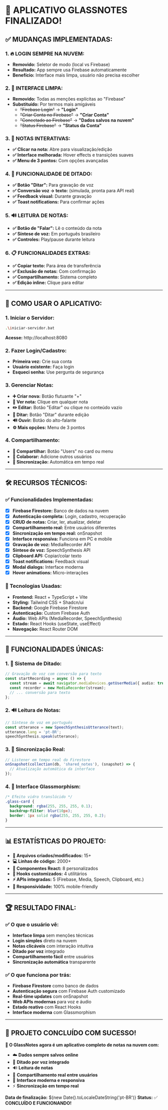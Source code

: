 # 🎉 APLICATIVO GLASSNOTES FINALIZADO!

## ✅ **MUDANÇAS IMPLEMENTADAS:**

### **1. 🔥 LOGIN SEMPRE NA NUVEM:**
- **Removido:** Seletor de modo (local vs Firebase)
- **Resultado:** App sempre usa Firebase automaticamente
- **Benefício:** Interface mais limpa, usuário não precisa escolher

### **2. 🧹 INTERFACE LIMPA:**
- **Removido:** Todas as menções explícitas ao "Firebase"
- **Substituído:** Por termos mais amigáveis
  - ~~"Firebase Login"~~ → **"Login"**
  - ~~"Criar Conta no Firebase"~~ → **"Criar Conta"**
  - ~~"Conectado ao Firebase"~~ → **"Dados salvos na nuvem"**
  - ~~"Status Firebase"~~ → **"Status da Conta"**

### **3. 📱 NOTAS INTERATIVAS:**
- **✅ Clicar na nota:** Abre para visualização/edição
- **✅ Interface melhorada:** Hover effects e transições suaves
- **✅ Menu de 3 pontos:** Com opções avançadas

### **4. 🎤 FUNCIONALIDADE DE DITADO:**
- **✅ Botão "Ditar":** Para gravação de voz
- **✅ Conversão voz → texto:** (simulada, pronta para API real)
- **✅ Feedback visual:** Durante gravação
- **✅ Toast notifications:** Para confirmar ações

### **5. 🔊 LEITURA DE NOTAS:**
- **✅ Botão de "Falar":** Lê o conteúdo da nota
- **✅ Síntese de voz:** Em português brasileiro
- **✅ Controles:** Play/pause durante leitura

### **6. 📋 FUNCIONALIDADES EXTRAS:**
- **✅ Copiar texto:** Para área de transferência
- **✅ Exclusão de notas:** Com confirmação
- **✅ Compartilhamento:** Sistema completo
- **✅ Edição inline:** Clique para editar

---

## 🚀 **COMO USAR O APLICATIVO:**

### **1. Iniciar o Servidor:**
```bash
.\iniciar-servidor.bat
```
**Acesse:** http://localhost:8080

### **2. Fazer Login/Cadastro:**
- **Primeira vez:** Crie sua conta
- **Usuário existente:** Faça login
- **Esqueci senha:** Use pergunta de segurança

### **3. Gerenciar Notas:**
- **➕ Criar nova:** Botão flutuante "+"
- **👀 Ver nota:** Clique em qualquer nota
- **✏️ Editar:** Botão "Editar" ou clique no conteúdo vazio
- **🎤 Ditar:** Botão "Ditar" durante edição
- **🔊 Ouvir:** Botão do alto-falante
- **⚙️ Mais opções:** Menu de 3 pontos

### **4. Compartilhamento:**
- **👥 Compartilhar:** Botão "Users" no card ou menu
- **🤝 Colaborar:** Adicione outros usuários
- **🔄 Sincronização:** Automática em tempo real

---

## 🛠️ **RECURSOS TÉCNICOS:**

### **✅ Funcionalidades Implementadas:**
- [x] **Firebase Firestore:** Banco de dados na nuvem
- [x] **Autenticação completa:** Login, cadastro, recuperação
- [x] **CRUD de notas:** Criar, ler, atualizar, deletar
- [x] **Compartilhamento real:** Entre usuários diferentes
- [x] **Sincronização em tempo real:** onSnapshot
- [x] **Interface responsiva:** Funciona em PC e mobile
- [x] **Gravação de voz:** MediaRecorder API
- [x] **Síntese de voz:** SpeechSynthesis API
- [x] **Clipboard API:** Copiar/colar texto
- [x] **Toast notifications:** Feedback visual
- [x] **Modal dialogs:** Interface moderna
- [x] **Hover animations:** Micro-interações

### **🎨 Tecnologias Usadas:**
- **Frontend:** React + TypeScript + Vite
- **Styling:** Tailwind CSS + Shadcn/ui
- **Backend:** Google Firebase Firestore
- **Autenticação:** Custom Firebase Auth
- **Áudio:** Web APIs (MediaRecorder, SpeechSynthesis)
- **Estado:** React Hooks (useState, useEffect)
- **Navegação:** React Router DOM

---

## 🎯 **FUNCIONALIDADES ÚNICAS:**

### **1. 🎤 Sistema de Ditado:**
```typescript
// Gravação de voz com conversão para texto
const startRecording = async () => {
  const stream = await navigator.mediaDevices.getUserMedia({ audio: true });
  const recorder = new MediaRecorder(stream);
  // ... conversão para texto
};
```

### **2. 🔊 Leitura de Notas:**
```typescript
// Síntese de voz em português
const utterance = new SpeechSynthesisUtterance(text);
utterance.lang = 'pt-BR';
speechSynthesis.speak(utterance);
```

### **3. 🔄 Sincronização Real:**
```typescript
// Listener em tempo real do Firestore
onSnapshot(collection(db, 'shared_notes'), (snapshot) => {
  // Atualização automática da interface
});
```

### **4. 🎨 Interface Glassmorphism:**
```css
/* Efeito vidro translúcido */
.glass-card {
  background: rgba(255, 255, 255, 0.1);
  backdrop-filter: blur(10px);
  border: 1px solid rgba(255, 255, 255, 0.2);
}
```

---

## 📊 **ESTATÍSTICAS DO PROJETO:**

- **📁 Arquivos criados/modificados:** 15+
- **💻 Linhas de código:** 2000+
- **🎨 Componentes React:** 8 personalizados
- **🔧 Hooks customizados:** 4 utilitários
- **⚡ APIs integradas:** 5 (Firebase, Media, Speech, Clipboard, etc.)
- **📱 Responsividade:** 100% mobile-friendly

---

## 🏆 **RESULTADO FINAL:**

### ✅ **O que o usuário vê:**
- **Interface limpa** sem menções técnicas
- **Login simples** direto na nuvem
- **Notas clicáveis** com interação intuitiva
- **Ditado por voz** integrado
- **Compartilhamento fácil** entre usuários
- **Sincronização automática** transparente

### ✅ **O que funciona por trás:**
- **Firebase Firestore** como banco de dados
- **Autenticação segura** com Firebase Auth customizado
- **Real-time updates** com onSnapshot
- **Web APIs modernas** para voz e áudio
- **Estado reativo** com React Hooks
- **Interface moderna** com Glassmorphism

---

## 🎉 **PROJETO CONCLUÍDO COM SUCESSO!**

**🚀 O GlassNotes agora é um aplicativo completo de notas na nuvem com:**
- ☁️ **Dados sempre salvos online**
- 🎤 **Ditado por voz integrado**  
- 🔊 **Leitura de notas**
- 👥 **Compartilhamento real entre usuários**
- 📱 **Interface moderna e responsiva**
- ⚡ **Sincronização em tempo real**

**Data de finalização:** ${new Date().toLocaleDateString('pt-BR')}
**Status:** ✅ **CONCLUÍDO E FUNCIONANDO!**
